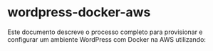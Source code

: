 # wordpress-docker-aws
Este documento descreve o processo completo para provisionar e configurar um ambiente WordPress com Docker na AWS utilizando:
